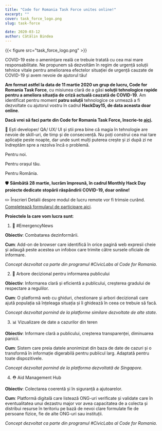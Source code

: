 ```yaml
---
title: "Code for Romania Task Force unites online!"
excerpt: ""
cover: task_force_logo.png
slug: task-force

date: 2020-03-12
author: Cătălin Bindea
---
```


{{< figure src="task_force_logo.png" >}}

<span class="has-background-danger">COVID-19 este o amenințare reală ce trebuie tratată cu cea mai mare responsabilitate.</span> Ne propunem să dezvoltăm în regim de urgență soluții tehnice vitale pentru ameliorarea efectelor situației de urgență cauzate de COVID-19 și avem nevoie de ajutorul tău!

**Am format astfel la data de 11 martie 2020 un grup de lucru, Code for Romania Task Force**, cu misiunea clară de a găsi **soluții tehnologice rapide pentru a ameliora situația de criză actuală cauzată de COVID-19**. Am identificat pentru moment **patru soluții** tehnologice ce urmează a fi dezvoltate cu ajutorul vostru în cadrul **HackDay15, de data aceasta doar online**.

**Dacă vrei să faci parte din Code for Romania Task Force, înscrie-te <span class="has-background-warning">[aici](https://docs.google.com/forms/d/e/1FAIpQLSd89WGO9ncXWQ71ljRbpSt3UV6U4CvyOG5-7QTBLvvWUKt1Eg/viewform?usp=sf_link)</span>.**

🚀 Ești developer/ QA/ UX/ UI și știi prea bine că magia în tehnologie are nevoie de skill-uri, de timp și de consecvență. Nu poți construi cea mai tare aplicație peste noapte, dar unde sunt mulți puterea crește și zi după zi ne îndreptăm spre a rezolva încă o problemă.

Pentru noi.

Pentru orașul tău.

Pentru România.

🛡 **Sâmbătă 28 martie, lucrăm împreună, în cadrul Monthly Hack Day proiecte dedicate stopării răspândirii COVID-19, doar online!**

✏️ Înscrieri
Detalii despre modul de lucru remote vor fi trimsie curând. <span class="has-background-warning">[Completează formularul de participare aici](https://tfsg.code4.ro/ro/hackday/?where=online)</span>.

**Proiectele la care vom lucra sunt**: 

1. <span class="has-background-warning">📰 #EmergencyNews</span>

**Obiectiv**: Combatarea dezinformării.

**Cum**: Add-on de browser care identifică în orice pagină web expresii cheie și adaugă peste acestea un infobox care trimite către sursele oficiale de informare.

*Concept dezvoltat ca parte din programul #CivicLabs al Code for Romania.*

2. <span class="has-background-warning">🌱 Arbore decizional pentru informarea publicului</span>

**Obiectiv**: Informarea clară și eficientă a publicului, creșterea gradului de respectare a regulilor.

**Cum**: O platformă web cu ghiduri, chestionare și arbori decizionali care ajută populația să înțeleaga situația și îi ghidează în ceea ce trebuie să facă.

*Concept dezvoltat pornind de la platforme similare dezvoltate de alte state.*

03. <span class="has-background-warning">📊 Vizualizare de date a cazurilor din teren</span>

**Obiectiv**: Informare clară a publicului, creșterea transparenței, diminuarea panicii.

**Cum**: Sistem care preia datele anonimizat din baza de date de cazuri și o transformă în informație digerabilă pentru publicul larg. Adaptată pentru toate dispozitivele.

*Concept dezvoltat pornind de la platforma dezvoltată de Singapore.*

04. <span class="has-background-warning">⛑️ Aid Management Hub</span>

**Obiectiv**: Colectarea coerentă și în siguranță a ajutoarelor.

**Cum**: Platformă digitală care listează ONG-uri verificate și validate care în eventualitatea unui dezastru major vor avea capacitatea de a colecta și distribui resurse în teritoriu pe bază de nevoi clare formulate fie de persoane fizice, fie de alte ONG-uri sau instituții.

*Concept dezvoltat ca parte din programul #CivicLabs al Code for Romania.*
